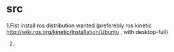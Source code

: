 # src

1.Fist install ros distribution wanted (preferebly ros kinetic http://wiki.ros.org/kinetic/Installation/Ubuntu , with desktop-full)

2.

